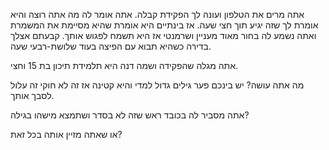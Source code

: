 אתה מרים את הטלפון ועונה לך הפקידת קבלה.
אתה אומר לה מה אתה רוצה והיא אומרת לך שזה יגיע תוך חצי שעה.
אז בינתיים היא אומרת שהיא מסיימת את המשמרת ואתה נשמע לה בחור מאוד מעניין ושרמנטי אז היא תשמח לפגוש אותך.
קבעתם אצלך בדירה כשהיא תבוא עם הפיצה בעוד שלושת-רבעי שעה.

אתה מגלה שהפקידה ושמה דנה היא תלמידת תיכון בת 15 וחצי.

מה אתה עושה?
יש בינכם פער גילים גדול למדי והיא קטינה אז זה לא חוקי זה עלול לסבך אותך.

אתה מסביר לה בכובד ראש שזה לא בסדר ושתמצא מישהו בגילה?

או שאתה מזיין אותה בכל זאת?
